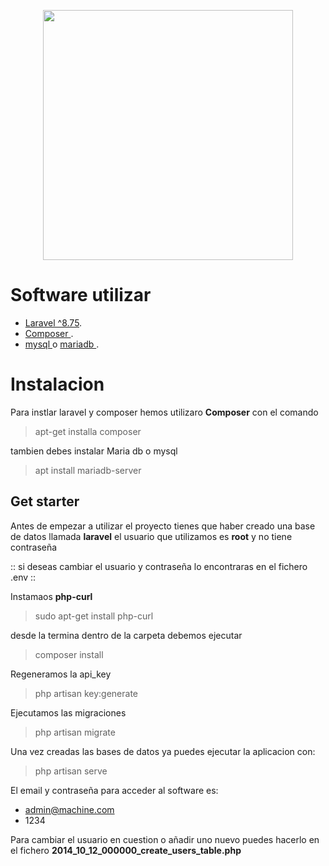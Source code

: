 <p align="center"><a href="https://laravel.com" target="_blank"><img src="https://raw.githubusercontent.com/laravel/art/master/logo-lockup/5%20SVG/2%20CMYK/1%20Full%20Color/laravel-logolockup-cmyk-red.svg" width="400"></a></p>

# Software utilizar

 - [ Laravel ^8.75](https://laravel.com/).
 - [ Composer ](https://getcomposer.org/).
 - [ mysql ](https://www.mysql.com/) o [ mariadb ](https://mariadb.org/).


# Instalacion 

Para instlar laravel y composer hemos utilizaro **Composer** con el comando

> apt-get installa composer

tambien debes instalar Maria db o mysql

>  apt install mariadb-server

## Get starter

Antes de empezar a utilizar el proyecto tienes que haber creado una base de datos llamada **laravel** el usuario que utilizamos es **root** y no tiene contraseña

 :: si deseas cambiar el usuario y contraseña lo encontraras en el fichero .env ::

Instamaos **php-curl** 

> sudo apt-get install php-curl

desde la termina dentro de la carpeta debemos ejecutar 

> composer install

Regeneramos la api_key

> php artisan key:generate

Ejecutamos las migraciones

> php artisan migrate


Una vez creadas las bases de datos ya puedes ejecutar la aplicacion con: 

>  php artisan serve


El email y contraseña para acceder al software es:

* admin@machine.com
* 1234


Para cambiar el usuario en cuestion o añadir uno nuevo puedes hacerlo en el fichero
**2014_10_12_000000_create_users_table.php**
